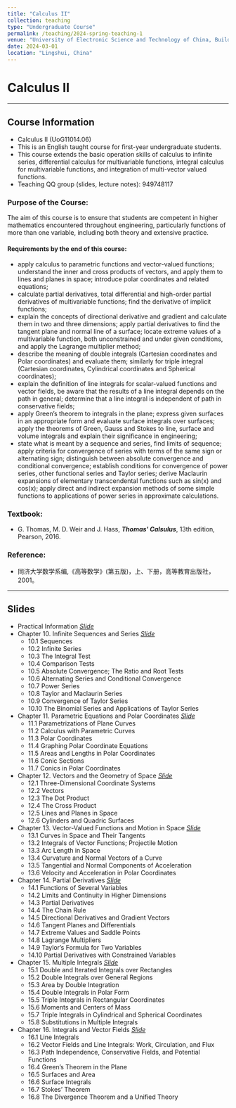 ```yaml
---
title: "Calculus II"
collection: teaching
type: "Undergraduate Course"
permalink: /teaching/2024-spring-teaching-1
venue: "University of Electronic Science and Technology of China, Building"
date: 2024-03-01
location: "Lingshui, China"
---
```


 
# Calculus II

***
## Course Information
* Calculus II (UoG11014.06)
* This is an English taught course for first-year undergraduate students.
* This course extends the basic operation skills of calculus to infinite series, differential calculus for multivariable functions, integral calculus for multivariable functions, and integration of multi-vector valued functions.
* Teaching QQ group (slides, lecture notes): 949748117 


### Purpose of the Course:
The aim of this course is to ensure that students are competent in higher mathematics encountered throughout engineering, particularly functions of more than one variable, including both theory and extensive practice.


#### Requirements by the end of this course:
* apply calculus to parametric functions and vector-valued functions; understand the inner and cross products of vectors, and apply them to lines and planes in space; introduce polar coordinates and related equations;
* calculate partial derivatives, total differential and high-order partial derivatives of multivariable functions; find the derivative of implicit functions;
* explain the concepts of directional derivative and gradient and calculate them in two and three dimensions; apply partial derivatives to find the tangent plane and normal line of a surface; locate extreme values of a multivariable function, both unconstrained and under given conditions, and apply the Lagrange multiplier method;
* describe the meaning of double integrals (Cartesian coordinates and Polar coordinates) and evaluate them; similarly for triple integral (Cartesian coordinates, Cylindrical coordinates and Spherical coordinates);
* explain the definition of line integrals for scalar-valued functions and vector fields, be aware that the results of a line integral depends on the path in general; determine that a line integral is independent of path in conservative fields;
* apply Green’s theorem to integrals in the plane; express given surfaces in an appropriate form and evaluate surface integrals over surfaces; apply the theorems of Green, Gauss and Stokes to line, surface and volume integrals and explain their significance in engineering;
* state what is meant by a sequence and series, find limits of sequence; apply criteria for convergence of series with terms of the same sign or alternating sign; distinguish between absolute convergence and conditional convergence; establish conditions for convergence of power series, other functional series and Taylor series; derive Maclaurin expansions of elementary transcendental functions such as sin(x) and cos(x); apply direct and indirect expansion methods of some simple functions to applications of power series in approximate calculations.




### Textbook:  
* G. Thomas, M. D. Weir and J. Hass, _**Thomas' Calsulus**_, 13th edition,  Pearson, 2016. 

### Reference:
* 同济大学数学系编,《高等数学》(第五版)，上、下册，高等教育出版社，2001。


***
## Slides
* Practical Information [_Slide_](http://xiaozhouli.com/resources/Cal2022/Calculus-II.pdf)
* Chapter 10.  Infinite Sequences and Series [_Slide_](http://xiaozhouli.com/resources/Cal2022/10.Infinite-Sequences-and-Series.pdf)
	- 10.1 Sequences 
	- 10.2 Infinite Series 
	- 10.3 The Integral Test 
	- 10.4 Comparison Tests 
	- 10.5 Absolute Convergence; The Ratio and Root Tests 
	- 10.6 Alternating Series and Conditional Convergence
	- 10.7 Power Series 
	- 10.8 Taylor and Maclaurin Series
	- 10.9 Convergence of Taylor Series
	- 10.10 The Binomial Series and Applications of Taylor Series 
* Chapter 11.  Parametric Equations and Polar Coordinates [_Slide_](http://xiaozhouli.com/resources/Cal2022/11.Parametric-Equations-and-Polar-Coordinates.pdf)
	- 11.1 Parametrizations of Plane Curves 
	- 11.2 Calculus with Parametric Curves 
	- 11.3 Polar Coordinates 
	- 11.4 Graphing Polar Coordinate Equations
	- 11.5 Areas and Lengths in Polar Coordinates
	- 11.6 Conic Sections
	- 11.7 Conics in Polar Coordinates 
* Chapter 12.  Vectors and the Geometry of Space [_Slide_](http://xiaozhouli.com/resources/Cal2022/12.Vectors-and-the-Geometry-of-Space.pdf)
	- 12.1 Three-Dimensional Coordinate Systems 
	- 12.2 Vectors 
	- 12.3 The Dot Product 
	- 12.4 The Cross Product 
	- 12.5 Lines and Planes in Space 
	- 12.6 Cylinders and Quadric Surfaces 
* Chapter 13.  Vector-Valued Functions and Motion in Space [_Slide_](http://xiaozhouli.com/resources/Cal2022/13.Vector-Valued-Functions-and-Motion-in-Space.pdf)
	- 13.1 Curves in Space and Their Tangents 
	- 13.2 Integrals of Vector Functions; Projectile Motion 
	- 13.3 Arc Length in Space 
	- 13.4 Curvature and Normal Vectors of a Curve 
	- 13.5 Tangential and Normal Components of Acceleration 
	- 13.6 Velocity and Acceleration in Polar Coordinates 
* Chapter 14.  Partial Derivatives [_Slide_](http://xiaozhouli.com/resources/Cal2022/14.Partial-Derivatives.pdf)
	- 14.1 Functions of Several Variables 
	- 14.2 Limits and Continuity in Higher Dimensions 
	- 14.3 Partial Derivatives 
	- 14.4 The Chain Rule 
	- 14.5 Directional Derivatives and Gradient Vectors 
	- 14.6 Tangent Planes and Differentials 
	- 14.7 Extreme Values and Saddle Points
	- 14.8 Lagrange Multipliers 
	- 14.9 Taylor’s Formula for Two Variables 
	- 14.10 Partial Derivatives with Constrained Variables 
* Chapter 15.  Multiple Integrals [_Slide_](http://xiaozhouli.com/resources/Cal2022/15.Multiple-Integrals.pdf)
	- 15.1 Double and Iterated Integrals over Rectangles 
	- 15.2 Double Integrals over General Regions 
	- 15.3 Area by Double Integration 
	- 15.4 Double Integrals in Polar Form 
	- 15.5 Triple Integrals in Rectangular Coordinates 
	- 15.6 Moments and Centers of Mass 
	- 15.7 Triple Integrals in Cylindrical and Spherical Coordinates 
	- 15.8 Substitutions in Multiple Integrals 
* Chapter 16.  Integrals and Vector Fields [_Slide_](http://xiaozhouli.com/resources/Cal2022/16.Integration-in-Vector-Fields.pdf)
	- 16.1 Line Integrals 
	- 16.2 Vector Fields and Line Integrals: Work, Circulation, and Flux 
	- 16.3 Path Independence, Conservative Fields, and Potential Functions 
	- 16.4 Green’s Theorem in the Plane 
	- 16.5 Surfaces and Area 
	- 16.6 Surface Integrals 
	- 16.7 Stokes’ Theorem 
	- 16.8 The Divergence Theorem and a Unified Theory 